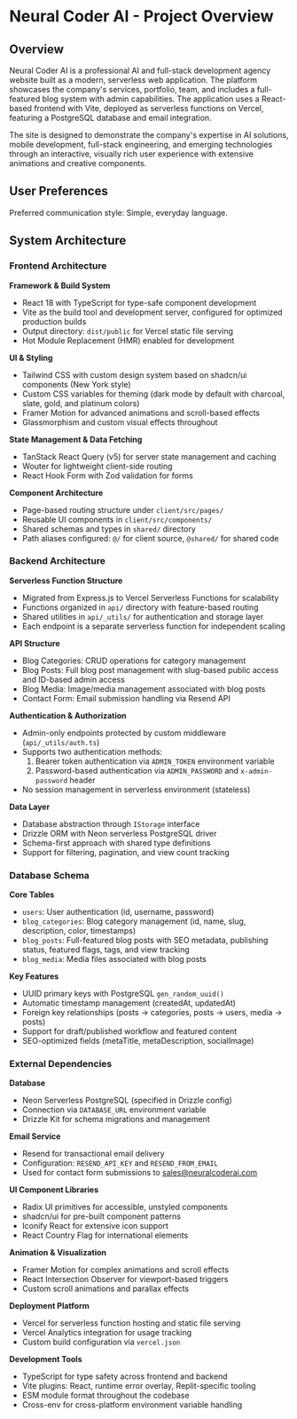 # Neural Coder AI - Project Overview

## Overview

Neural Coder AI is a professional AI and full-stack development agency website built as a modern, serverless web application. The platform showcases the company's services, portfolio, team, and includes a full-featured blog system with admin capabilities. The application uses a React-based frontend with Vite, deployed as serverless functions on Vercel, featuring a PostgreSQL database and email integration.

The site is designed to demonstrate the company's expertise in AI solutions, mobile development, full-stack engineering, and emerging technologies through an interactive, visually rich user experience with extensive animations and creative components.

## User Preferences

Preferred communication style: Simple, everyday language.

## System Architecture

### Frontend Architecture

**Framework & Build System**
- React 18 with TypeScript for type-safe component development
- Vite as the build tool and development server, configured for optimized production builds
- Output directory: `dist/public` for Vercel static file serving
- Hot Module Replacement (HMR) enabled for development

**UI & Styling**
- Tailwind CSS with custom design system based on shadcn/ui components (New York style)
- Custom CSS variables for theming (dark mode by default with charcoal, slate, gold, and platinum colors)
- Framer Motion for advanced animations and scroll-based effects
- Glassmorphism and custom visual effects throughout

**State Management & Data Fetching**
- TanStack React Query (v5) for server state management and caching
- Wouter for lightweight client-side routing
- React Hook Form with Zod validation for forms

**Component Architecture**
- Page-based routing structure under `client/src/pages/`
- Reusable UI components in `client/src/components/`
- Shared schemas and types in `shared/` directory
- Path aliases configured: `@/` for client source, `@shared/` for shared code

### Backend Architecture

**Serverless Function Structure**
- Migrated from Express.js to Vercel Serverless Functions for scalability
- Functions organized in `api/` directory with feature-based routing
- Shared utilities in `api/_utils/` for authentication and storage layer
- Each endpoint is a separate serverless function for independent scaling

**API Structure**
- Blog Categories: CRUD operations for category management
- Blog Posts: Full blog post management with slug-based public access and ID-based admin access
- Blog Media: Image/media management associated with blog posts
- Contact Form: Email submission handling via Resend API

**Authentication & Authorization**
- Admin-only endpoints protected by custom middleware (`api/_utils/auth.ts`)
- Supports two authentication methods:
  1. Bearer token authentication via `ADMIN_TOKEN` environment variable
  2. Password-based authentication via `ADMIN_PASSWORD` and `x-admin-password` header
- No session management in serverless environment (stateless)

**Data Layer**
- Database abstraction through `IStorage` interface
- Drizzle ORM with Neon serverless PostgreSQL driver
- Schema-first approach with shared type definitions
- Support for filtering, pagination, and view count tracking

### Database Schema

**Core Tables**
- `users`: User authentication (id, username, password)
- `blog_categories`: Blog category management (id, name, slug, description, color, timestamps)
- `blog_posts`: Full-featured blog posts with SEO metadata, publishing status, featured flags, tags, and view tracking
- `blog_media`: Media files associated with blog posts

**Key Features**
- UUID primary keys with PostgreSQL `gen_random_uuid()`
- Automatic timestamp management (createdAt, updatedAt)
- Foreign key relationships (posts → categories, posts → users, media → posts)
- Support for draft/published workflow and featured content
- SEO-optimized fields (metaTitle, metaDescription, socialImage)

### External Dependencies

**Database**
- Neon Serverless PostgreSQL (specified in Drizzle config)
- Connection via `DATABASE_URL` environment variable
- Drizzle Kit for schema migrations and management

**Email Service**
- Resend for transactional email delivery
- Configuration: `RESEND_API_KEY` and `RESEND_FROM_EMAIL`
- Used for contact form submissions to sales@neuralcoderai.com

**UI Component Libraries**
- Radix UI primitives for accessible, unstyled components
- shadcn/ui for pre-built component patterns
- Iconify React for extensive icon support
- React Country Flag for international elements

**Animation & Visualization**
- Framer Motion for complex animations and scroll effects
- React Intersection Observer for viewport-based triggers
- Custom scroll animations and parallax effects

**Deployment Platform**
- Vercel for serverless function hosting and static file serving
- Vercel Analytics integration for usage tracking
- Custom build configuration via `vercel.json`

**Development Tools**
- TypeScript for type safety across frontend and backend
- Vite plugins: React, runtime error overlay, Replit-specific tooling
- ESM module format throughout the codebase
- Cross-env for cross-platform environment variable handling